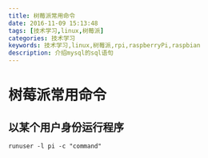 ```yaml
---
title: 树莓派常用命令
date: 2016-11-09 15:13:48
tags: [技术学习,linux,树莓派]
categories: 技术学习
keywords: 技术学习,linux,树莓派,rpi,raspberryPi,raspbian
description: 介绍mysql的sql语句
---
```

# 树莓派常用命令
## 以某个用户身份运行程序
```
runuser -l pi -c "command"
```